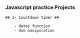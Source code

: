 ### Javascript practice Projects ###

    ## 1- Countdown timer ##

        - dates function
        - dom manipulation